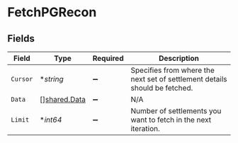 # FetchPGRecon


## Fields

| Field                                                                      | Type                                                                       | Required                                                                   | Description                                                                |
| -------------------------------------------------------------------------- | -------------------------------------------------------------------------- | -------------------------------------------------------------------------- | -------------------------------------------------------------------------- |
| `Cursor`                                                                   | **string*                                                                  | :heavy_minus_sign:                                                         | Specifies from where the next set of settlement details should be fetched. |
| `Data`                                                                     | [][shared.Data](../../../pkg/models/shared/data.md)                        | :heavy_minus_sign:                                                         | N/A                                                                        |
| `Limit`                                                                    | **int64*                                                                   | :heavy_minus_sign:                                                         | Number of settlements you want to fetch in the next iteration.             |